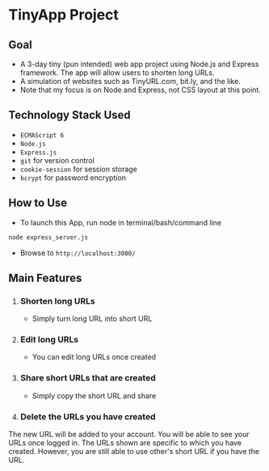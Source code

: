  # TinyApp Project

 ## Goal
 - A 3-day tiny (pun intended) web app project using Node.js and Express framework. The app will allow users to shorten long URLs.
 - A simulation of websites such as TinyURL.com, bit.ly, and the like.
 - Note that my focus is on Node and Express, not CSS layout at this point. 

## Technology Stack Used
- `ECMAScript 6`
- `Node.js`
- `Express.js` 
- `git` for version control
- `cookie-session` for session storage
- `bcrypt` for password encryption

## How to Use 
- To launch this App, run node in terminal/bash/command line
```cl 
node express_server.js
```
- Browse to `http://localhost:3000/`

## Main Features
1. ### Shorten long URLs
    - Simply turn long URL into short URL
1. ### Edit long URLs
    - You can edit long URLs once created
1. ### Share short URLs that are created
    - Simply copy the short URL and share
1. ### Delete the URLs you have created

The new URL will be added to your account. You will be able to see your URLs once logged in. The URLs shown are specific to which you have created. However, you are still able to use other's short URL if you have the URL.

